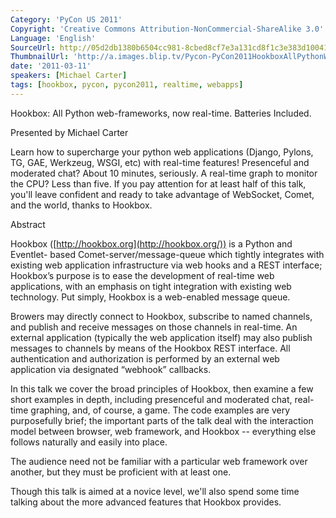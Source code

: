 ```yaml
---
Category: 'PyCon US 2011'
Copyright: 'Creative Commons Attribution-NonCommercial-ShareAlike 3.0'
Language: 'English'
SourceUrl: http://05d2db1380b6504cc981-8cbed8cf7e3a131cd8f1c3e383d10041.r93.cf2.rackcdn.com/pycon-us-2011/371_hookbox-all-python-web-frameworks-now-real-time-batteries-included.mp4
ThumbnailUrl: 'http://a.images.blip.tv/Pycon-PyCon2011HookboxAllPythonWebframeworksNowRealtimeBatteri858.png'
date: '2011-03-11'
speakers: [Michael Carter]
tags: [hookbox, pycon, pycon2011, realtime, webapps]
---
```

Hookbox: All Python web-frameworks, now real-time. Batteries Included.

Presented by Michael Carter

Learn how to supercharge your python web applications (Django, Pylons, TG,
GAE, Werkzeug, WSGI, etc) with real-time features! Presenceful and moderated
chat? About 10 minutes, seriously. A real-time graph to monitor the CPU? Less
than five. If you pay attention for at least half of this talk, you'll leave
confident and ready to take advantage of WebSocket, Comet, and the world,
thanks to Hookbox.

Abstract

Hookbox ([http://hookbox.org](http://hookbox.org/)) is a Python and Eventlet-
based Comet-server/message-queue which tightly integrates with existing web
application infrastructure via web hooks and a REST interface; Hookbox’s
purpose is to ease the development of real-time web applications, with an
emphasis on tight integration with existing web technology. Put simply,
Hookbox is a web-enabled message queue.

Browers may directly connect to Hookbox, subscribe to named channels, and
publish and receive messages on those channels in real-time. An external
application (typically the web application itself) may also publish messages
to channels by means of the Hookbox REST interface. All authentication and
authorization is performed by an external web application via designated
“webhook” callbacks.

In this talk we cover the broad principles of Hookbox, then examine a few
short examples in depth, including presenceful and moderated chat, real-time
graphing, and, of course, a game. The code examples are very purposefully
brief; the important parts of the talk deal with the interaction model between
browser, web framework, and Hookbox -- everything else follows naturally and
easily into place.

The audience need not be familiar with a particular web framework over
another, but they must be proficient with at least one.

Though this talk is aimed at a novice level, we'll also spend some time
talking about the more advanced features that Hookbox provides.

